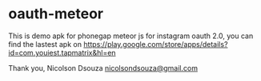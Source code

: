 oauth-meteor
============

This is demo apk for phonegap meteor js for instagram oauth 2.0,
you can find the lastest apk on 
https://play.google.com/store/apps/details?id=com.youiest.tapmatrix&hl=en

Thank you,
Nicolson Dsouza
nicolsondsouza@gmail.com

